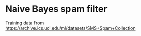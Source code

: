 # Naive Bayes spam filter

Training data from https://archive.ics.uci.edu/ml/datasets/SMS+Spam+Collection